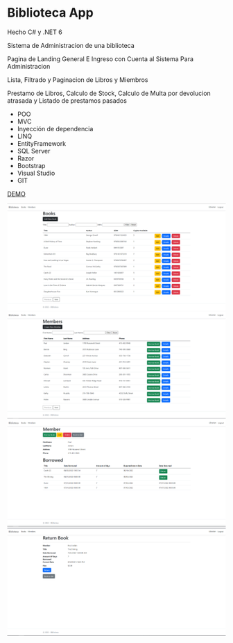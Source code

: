 # Biblioteca App
Hecho C# y .NET 6

Sistema de Administracion de una biblioteca


Pagina de Landing General E Ingreso con Cuenta al Sistema Para Administracion


Lista, Filtrado y Paginacion de Libros y Miembros


Prestamo de Libros, Calculo de Stock, Calculo de Multa por devolucion atrasada y Listado de prestamos pasados


* POO
* MVC
* Inyección de dependencia
* LINQ
* EntityFramework
* SQL Server
* Razor
* Bootstrap
* Visual Studio
* GIT

[DEMO](https://bliblioteca.herokuapp.com/)

![alt text](https://github.com/MatiasV91/Biblioteca/blob/master/Images/Books.PNG)
![alt text](https://github.com/MatiasV91/Biblioteca/blob/master/Images/Members.PNG)
![alt text](https://github.com/MatiasV91/Biblioteca/blob/master/Images/MemberDetails.PNG)
![alt text](https://github.com/MatiasV91/Biblioteca/blob/master/Images/Return.PNG)
